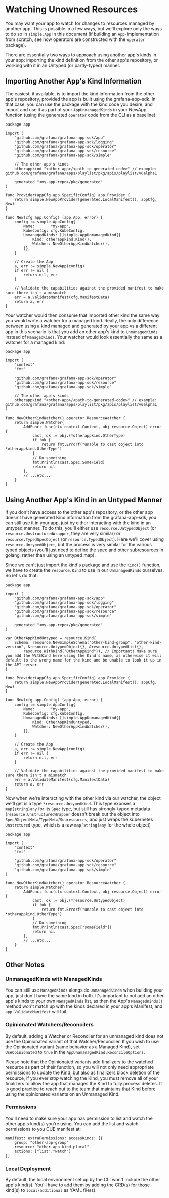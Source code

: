 # Watching Unowned Resources

You may want your app to watch for changes to resources managed by another app. This is possible in a few ways, 
but we'll explore only the ways to do so in `simple.App` in this document 
(if building an `App`-implementation from scratch, see how operators are constructed with the `operator` package).

There are essentially two ways to approach using another app's kinds in your app: importing the kind definition from the other app's repository, 
or working with it in an Untyped (or partly-typed) manner. 

## Importing Another App's Kind Information

The easiest, if available, is to import the kind information from the other app's repository, provided the app is built 
using the grafana-app-sdk. In that case, you can use the package with the kind code you desire, and import 
and use it as part of your `AppUnmanagedKinds` in your NewApp function (using the generated `operator` code from the CLI as a baseline):

```golang
package app

import (
	"github.com/grafana/grafana-app-sdk/app"
	"github.com/grafana/grafana-app-sdk/logging"
	"github.com/grafana/grafana-app-sdk/operator"
	"github.com/grafana/grafana-app-sdk/resource"
	"github.com/grafana/grafana-app-sdk/simple"
	
	// The other app's kinds
	otherappkind "<other-app>/<path-to-generated-code>" // example: github.com/grafana/grafana/apps/playlist/pkg/apis/playlist/v0alpha1

	generated "<my-app-repo>/pkg/generated"
)

func Provider(appCfg app.SpecificConfig) app.Provider {
	return simple.NewAppProvider(generated.LocalManifest(), appCfg, New)
}

func New(cfg app.Config) (app.App, error) {
	config := simple.AppConfig{
		Name:       "my-app",
		KubeConfig: cfg.KubeConfig,
		UnmanagedKinds: []simple.AppUnmanagedKind{{
			Kind: otherappkind.Kind(),
			Watcher: NewOtherAppKindWatcher(),
        }},
	}

	// Create the App
	a, err := simple.NewApp(config)
	if err != nil {
		return nil, err
	}

	// Validate the capabilities against the provided manifest to make sure there isn't a mismatch
	err = a.ValidateManifest(cfg.ManifestData)
	return a, err
}
```

Your watcher would then consume that imported other kind the same way you would write a watcher for a managed kind. 
Really, the only difference between using a kind managed and generated by your app vs a different app in this scenario 
is that you add an other app's kind to `UnmanagedKinds` instead of `ManagedKinds`. 
Your watcher would look essentially the same as a watcher for a managed kind:

```golang
package app

import (
	"context"
	"fmt"

	"github.com/grafana/grafana-app-sdk/operator"
	"github.com/grafana/grafana-app-sdk/resource"
	"github.com/grafana/grafana-app-sdk/simple"

	// The other app's kinds
	otherappkind "<other-app>/<path-to-generated-code>" // example: github.com/grafana/grafana/apps/playlist/pkg/apis/playlist/v0alpha1
)

func NewOtherKindWatcher() operator.ResourceWatcher {
	return simple.Watcher{
		AddFunc: func(ctx context.Context, obj resource.Object) error {
			cast, ok := obj.(*otherappkind.OtherType)
			if !ok {
				return fmt.Errorf("unable to cast object into *otherappkind.OtherType")
			}
			// Do something
			fmt.Println(cast.Spec.SomeField)
			return nil
		},
		// ...etc...
	}
}
```

## Using Another App's Kind in an Untyped Manner

If you don't have access to the other app's repository, or the other app doesn't have generated Kind information from 
the grafana-app-sdk, you can still use it in your app, just by either interacting with the kind in an untyped manner. 
To do this, you'll either use `resource.UntypedObject` (or `resource.UnstructuredWrapper`, they are very similar) or `resource.TypedSpecObject` (or `resource.TypedObject`). 
Here we'll cover using `resource.UntypedObject`, but the process is very similar for the various typed objects
(you'll just need to define the spec and other subresources in golang, rather than using an untyped map).

Since we can't just import the kind's package and use the `Kind()` function, we have to create the `resource.Kind` 
to use in our `UnmanagedKinds` ourselves. So let's do that:

```golang
package app

import (
	"github.com/grafana/grafana-app-sdk/app"
	"github.com/grafana/grafana-app-sdk/logging"
	"github.com/grafana/grafana-app-sdk/operator"
	"github.com/grafana/grafana-app-sdk/resource"
	"github.com/grafana/grafana-app-sdk/simple"

	generated "<my-app-repo>/pkg/generated"
)

var OtherAppKindUntyped = resource.Kind{
	Schema: resource.NewSimpleSchema("other-kind-group", "other-kind-version", &resource.UntypedObject{}, &resource.UntypedList{}, 
		resource.WithKind("OtherAppKind")), // Important! Make sure you add the WithKind here using the Kind's name, as otherwise it will default to the wrong name for the kind and be unable to look it up in the API server
}

func Provider(appCfg app.SpecificConfig) app.Provider {
	return simple.NewAppProvider(generated.LocalManifest(), appCfg, New)
}

func New(cfg app.Config) (app.App, error) {
	config := simple.AppConfig{
		Name:       "my-app",
		KubeConfig: cfg.KubeConfig,
		UnmanagedKinds: []simple.AppUnmanagedKind{{
			Kind: OtherAppKindUntyped,
			Watcher: NewOtherAppKindWatcher(),
        }},
	}

	// Create the App
	a, err := simple.NewApp(config)
	if err != nil {
		return nil, err
	}

	// Validate the capabilities against the provided manifest to make sure there isn't a mismatch
	err = a.ValidateManifest(cfg.ManifestData)
	return a, err
}
```

Now when we're interacting with the other kind via our watcher, the object we'll get is a type `*resource.UntypedKind`. 
This type exposes a `map[string]any` for its `Spec` type, but still has strongly-typed metadata 
(`resource.UnstructuredWrapper` doesn't break out the object into `Spec`/`ObjectMeta`/`TypeMeta`/`Subresources`, and just wraps the kubernetes `Unstrctured` type, which is a raw `map[string]any` for the whole object)

```golang
package app

import (
	"context"
	"fmt"

	"github.com/grafana/grafana-app-sdk/operator"
	"github.com/grafana/grafana-app-sdk/resource"
	"github.com/grafana/grafana-app-sdk/simple"
)

func NewOtherKindWatcher() operator.ResourceWatcher {
	return simple.Watcher{
		AddFunc: func(ctx context.Context, obj resource.Object) error {
			cast, ok := obj.(*resource.UntypedObject)
			if !ok {
				return fmt.Errorf("unable to cast object into *otherappkind.OtherType")
			}
			// Do something
			fmt.Println(cast.Spec["someField"])
			return nil
		},
		// ...etc...
	}
}
```

## Other Notes

### UnmanagedKinds with ManagedKinds

You can still use `ManagedKinds` alongside `UnmanagedKinds` when building your app, just don't have the same kind in both. 
It's important to not add an other app's kinds to your own `ManagedKinds` list, as then the App's `ManagedKinds()` method 
won't match up with the kinds declared in your app's Manifest, and `app.ValidateManifest` will fail.

### Opinionated Watchers/Reconcilers

By default, adding a Watcher or Reconciler for an unmanaged kind does not use the Opinionated variant of that 
Watcher/Reconciler. If you wish to use the Opinionated variant (same behavior as a Managed Kind), 
set `UseOpinionated` to `true` in the `AppUnamanagedKind.ReconcileOptions`. 

Please note that the Opinionated variants add finalizers to the watched resource as part of their function, 
so you will not only need appropriate permissions to update the Kind, but also as finalizers block deletion of the resource, 
if you ever _stop_ watching the Kind, you must remove all of your finalizers to allow the app that manages the Kind 
to fully process deletes. It is good practice to reach out to the team that maintains that Kind before 
using the opinionated variants on an Unmanaged Kind.

### Permissions

You'll need to make sure your app has permission to list and watch the other app's kind(s) you're using. 
You can add the list and watch permissions to you CUE manifest at:
```cue
manifest: extraPermissions: accessKinds: [{
	group: "other-app-group"
	resource: "other-app-kind-plural"
	actions: ["list","watch"]
}]
```

### Local Deployment

By default, the local environment set up by the CLI won't include the other app's kind(s). 
You'll have to add them by adding the CRD(s) for those kind(s) to `local/additional` as YAML file(s).